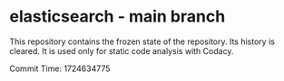 # elasticsearch - main branch

This repository contains the frozen state of the repository.
Its history is cleared. It is used only for static code
analysis with Codacy.

Commit Time: 1724634775